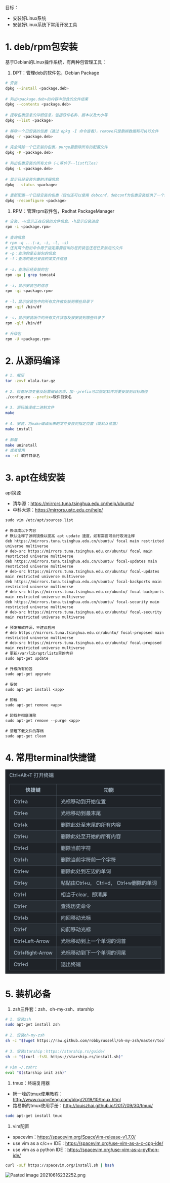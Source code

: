 目标：

- 安装好Linux系统
- 安装好Linux系统下常用开发工具

# 1. deb/rpm包安装

基于Debian的Linux操作系统，有两种包管理工具：

1. DPT：管理deb的软件包，Debian Package

```bash
# 安装
dpkg --install <package.deb>

# 列出<package.deb>的内容中包含的文件结果
dpkg --contents <package.deb>

# 提取包裹信息的详细信息，包括软件名称、版本以及大小等
dpkg --list <package>

# 移除一个已安装的包裹（通过 dpkg -I 命令查看），remove只是删掉数据和可执行文件
dpkg -r <package.deb>

# 完全清除一个已安装的包裹，purge要删除所有的配置文件
dpkg -P <package.deb>

# 列出包裹安装的所有文件（-L等价于--listfiles）
dpkg -L <package.deb>

# 显示已经安装包裹的详细信息
dpkg --status <package>

# 重新配置一个已经安装的包裹（貌似还可以使用 debconf，debconf为包裹安装提供了一个统一的配置界面）
dpkg -reconfigure <package>
```

1. RPM：管理rpm软件包，Redhat PackageManager

```bash
# 安装, -v显示正在安装的文件信息，-h显示安装进度
rpm -i <package.rpm>

# 查询信息
# rpm -q ...(-a, -i, -l, -s)
# 还有两个附加命令用于指定需要查询的是安装包还是已安装后的文件
# -p：查询的是安装包的信息
# -f：查询的是已安装的某文件信息

# -a，查询已经安装的包
rpm -qa | grep tomcat4 

# -i，显示安装包的信息
rpm -qi <package.rpm>

# -l，显示安装包中的所有文件被安装到哪些目录下
rpm -qif /bin/df

# -s，显示安装版中的所有文件状态及被安装到哪些目录下
rpm -qlf /bin/df

# 升级包
rpm -U <package.rpm>
```



# 2. 从源码编译

```bash
# 1. 解压
tar -zxvf olala.tar.gz

# 2. 检查环境变量及配置编译选项，加--prefix可以指定软件将要安装到目标路径
./configure --prefix=软件目录名

# 3. 源码编译成二进制文件
make

# 4. 安装，将make编译出来的文件安装到指定位置（或默认位置）
make install

# 卸载
make uninstall
# 或者使用
rm -rf 软件目录名
```



# 3. apt在线安装

apt换源

- 清华源：https://mirrors.tuna.tsinghua.edu.cn/help/ubuntu/
- 中科大源：https://mirrors.ustc.edu.cn/help/

```
sudo vim /etc/apt/sources.list

# 修改成以下内容
# 默认注释了源码镜像以提高 apt update 速度，如有需要可自行取消注释
deb https://mirrors.tuna.tsinghua.edu.cn/ubuntu/ focal main restricted universe multiverse
# deb-src https://mirrors.tuna.tsinghua.edu.cn/ubuntu/ focal main restricted universe multiverse
deb https://mirrors.tuna.tsinghua.edu.cn/ubuntu/ focal-updates main restricted universe multiverse
# deb-src https://mirrors.tuna.tsinghua.edu.cn/ubuntu/ focal-updates main restricted universe multiverse
deb https://mirrors.tuna.tsinghua.edu.cn/ubuntu/ focal-backports main restricted universe multiverse
# deb-src https://mirrors.tuna.tsinghua.edu.cn/ubuntu/ focal-backports main restricted universe multiverse
deb https://mirrors.tuna.tsinghua.edu.cn/ubuntu/ focal-security main restricted universe multiverse
# deb-src https://mirrors.tuna.tsinghua.edu.cn/ubuntu/ focal-security main restricted universe multiverse

# 预发布软件源，不建议启用
# deb https://mirrors.tuna.tsinghua.edu.cn/ubuntu/ focal-proposed main restricted universe multiverse
# deb-src https://mirrors.tuna.tsinghua.edu.cn/ubuntu/ focal-proposed main restricted universe multiverse
# 更新/var/lib/apt/lists里的内容
sudo apt-get update 

# 升级所有的包
sudo apt-get upgrade

# 安装
sudo apt-get install <app>

# 卸载
sudo apt-get remove <app>

# 卸载并彻底清除
sudo apt-get remove --purge <app>

# 清理下载文件的存档
sudo apt-get clean
```



# 4. 常用terminal快捷键

![image-20210615235258877](./images/image-20210615235258877.png)



# 5. 装机必备

1. zsh三件套：zsh、oh-my-zsh、starship

```bash
# 1. 安装zsh
sudo apt-get install zsh

# 2. 安装oh-my-zsh
sh -c "$(wget https://raw.github.com/robbyrussell/oh-my-zsh/master/tools/install.sh -O -)"

# 3. 安装starship：https://starship.rs/guide/
sh -c "$(curl -fsSL https://starship.rs/install.sh)"

# vim ~/.zshrc
eval "$(starship init zsh)"
```

1. tmux：终端复用器

- 阮一峰的tmux使用教程：http://www.ruanyifeng.com/blog/2019/10/tmux.html
- 路易斯的tmux使用手册：http://louiszhai.github.io/2017/09/30/tmux/

```bash
sudo apt-get install tmux
```

1. vim配置

- spacevim：https://spacevim.org/SpaceVim-release-v1.7.0/
- use vim as a c/c++ IDE：https://spacevim.org/use-vim-as-a-c-cpp-ide/
- use vim as a python IDE：https://spacevim.org/use-vim-as-a-python-ide/

```bash
curl -sLf https://spacevim.org/install.sh | bash
```

![Pasted image 20210616232252.png](/Users/fz/Desktop/learning-journey/Linux/images/image-20210616232248.png)

